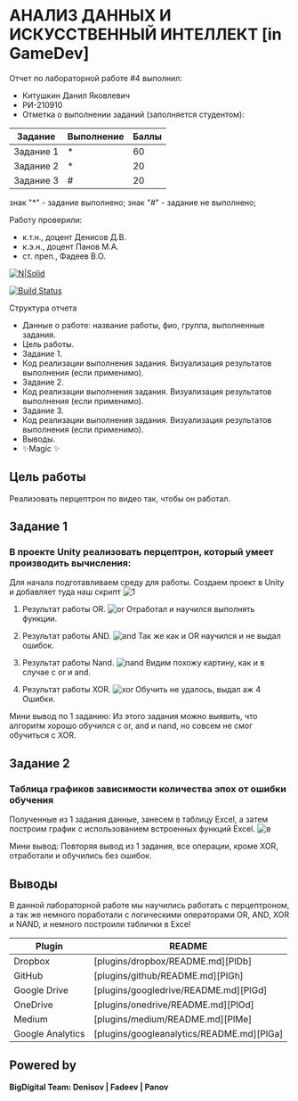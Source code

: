 # АНАЛИЗ ДАННЫХ И ИСКУССТВЕННЫЙ ИНТЕЛЛЕКТ [in GameDev]
Отчет по лабораторной работе #4 выполнил:
- Китушкин Данил Яковлевич
- РИ-210910
- Отметка о выполнении заданий (заполняется студентом):

| Задание | Выполнение | Баллы |
| ------ | ------ | ------ |
| Задание 1 | * | 60 |
| Задание 2 | * | 20 |
| Задание 3 | # | 20 |

знак "*" - задание выполнено; знак "#" - задание не выполнено;

Работу проверили:
- к.т.н., доцент Денисов Д.В.
- к.э.н., доцент Панов М.А.
- ст. преп., Фадеев В.О.

[![N|Solid](https://cldup.com/dTxpPi9lDf.thumb.png)](https://nodesource.com/products/nsolid)

[![Build Status](https://travis-ci.org/joemccann/dillinger.svg?branch=master)](https://travis-ci.org/joemccann/dillinger)

Структура отчета

- Данные о работе: название работы, фио, группа, выполненные задания.
- Цель работы.
- Задание 1.
- Код реализации выполнения задания. Визуализация результатов выполнения (если применимо).
- Задание 2.
- Код реализации выполнения задания. Визуализация результатов выполнения (если применимо).
- Задание 3.
- Код реализации выполнения задания. Визуализация результатов выполнения (если применимо).
- Выводы.
- ✨Magic ✨

## Цель работы
Реализовать перцептрон по видео так, чтобы он работал.

## Задание 1
### В проекте Unity реализовать перцептрон, который умеет производить вычисления: 

Для начала подготавливаем среду для работы. Создаем проект в Unity и добавляет туда наш скрипт
![1](https://user-images.githubusercontent.com/95544542/205308404-5125c20f-bdd9-4c0b-a35e-7fb8a609a06c.PNG)


1) Результат работы OR.
![or](https://user-images.githubusercontent.com/95544542/205315173-1eb0efcc-cdfc-4c26-8df9-cccbd17e289b.PNG)
Отработал и научился выполнять функции.

2) Результат работы AND.
![and](https://user-images.githubusercontent.com/95544542/205315264-0ff88d15-20fa-453e-b017-9906a4b7b7e7.PNG)
Так же как и OR научился и не выдал ошибок.

3) Результат работы Nand.
![nand](https://user-images.githubusercontent.com/95544542/205315390-5bfd9169-45c2-4f9d-8328-e9d888304d3c.PNG)
Видим похожу картину, как и в случае с or и and.

4) Результат работы XOR.
![xor](https://user-images.githubusercontent.com/95544542/205315501-f33c279a-588e-4df5-b659-3be03d0f099a.PNG)
Обучить не удалось, выдал аж 4 Ошибки.

Мини вывод по 1 заданию: Из этого задания можно выявить, что алгоритм хорошо обучился с or, and и nand, но совсем не смог обучиться с XOR.


## Задание 2
### Таблица графиков зависимости количества эпох от ошибки обучения
Полученные из 1 задания данные, занесем в таблицу Excel, а затем построим график с использованием встроенных функций Excel.
![в](https://user-images.githubusercontent.com/95544542/205318531-cfec664e-feff-45f2-b1af-559d7255e06e.PNG)


Мини вывод: Повторяя вывод из 1 задания, все операции, кроме XOR, отработали и обучились без ошибок. 

## Выводы

В данной лабораторной работе мы научились работать с перцептроном, а так же немного поработали с логическими операторами OR, AND, XOR и NAND, и немного построили таблички в Excel

| Plugin | README |
| ------ | ------ |
| Dropbox | [plugins/dropbox/README.md][PlDb] |
| GitHub | [plugins/github/README.md][PlGh] |
| Google Drive | [plugins/googledrive/README.md][PlGd] |
| OneDrive | [plugins/onedrive/README.md][PlOd] |
| Medium | [plugins/medium/README.md][PlMe] |
| Google Analytics | [plugins/googleanalytics/README.md][PlGa] |

## Powered by

**BigDigital Team: Denisov | Fadeev | Panov**
